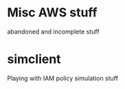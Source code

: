 # Misc AWS stuff

abandoned and incomplete stuff

# simclient

Playing with IAM policy simulation stuff



